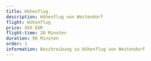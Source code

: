 ```yaml
---
title: Höhenflug
description: Höhenflug von Westendorf
flight: Höhenflug
price: XXX EUR
flight-time: 20 Minuten
duration: 90 Minuten
order: 1
information: Beschreibung zu Höhenflug von Westendorf 
---
```

